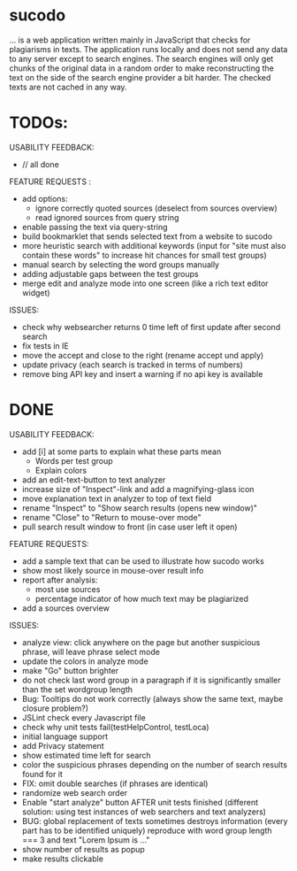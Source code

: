 sucodo
=======

... is a web application written mainly in JavaScript that checks for
plagiarisms in texts. The application runs locally and does not send
any data to any server except to search engines. The search engines will
only get chunks of the original data in a random order to make reconstructing
the text on the side of the search engine provider a bit harder.
The checked texts are not cached in any way.

TODOs:
======

USABILITY FEEDBACK:

* // all done

FEATURE REQUESTS :

* add options:
    * ignore correctly quoted sources (deselect from sources overview)
	* read ignored sources from query string
* enable passing the text via query-string
* build bookmarklet that sends selected text from a website to sucodo
* more heuristic search with additional keywords (input for "site must also contain these words" to increase hit chances for small test groups)
* manual search by selecting the word groups manually
* adding adjustable gaps between the test groups  
* merge edit and analyze mode into one screen (like a rich text editor widget)

ISSUES:

* check why websearcher returns 0 time left of first update after second search
* fix tests in IE
* move the accept and close to the right (rename accept und apply)
* update privacy (each search is tracked in terms of numbers)
* remove bing API key and insert a warning if no api key is available

DONE
====

USABILITY FEEDBACK:

* add [i] at some parts to explain what these parts mean
	* Words per test group
	* Explain colors
* add an edit-text-button to text analyzer
* increase size of "Inspect"-link and add a magnifying-glass icon
* move explanation text in analyzer to top of text field
* rename "Inspect" to "Show search results (opens new window)"
* rename "Close" to "Return to mouse-over mode"
* pull search result window to front (in case user left it open)

FEATURE REQUESTS:

* add a sample text that can be used to illustrate how sucodo works
* show most likely source in mouse-over result info
* report after analysis:
    * most use sources
    * percentage indicator of how much text may be plagiarized
* add a sources overview

ISSUES:

* analyze view: click anywhere on the page but another suspicious phrase, will leave phrase select mode
* update the colors in analyze mode
* make "Go" button brighter
* do not check last word group in a paragraph if it is significantly smaller than the set wordgroup length
* Bug: Tooltips do not work correctly (always show the same text, maybe closure problem?)
* JSLint check every Javascript file
* check why unit tests fail(testHelpControl, testLoca)
* initial language support
* add Privacy statement
* show estimated time left for search
* color the suspicious phrases depending on the number of search results found for it
* FIX: omit double searches (if phrases are identical)
* randomize web search order
* Enable "start analyze" button AFTER unit tests finished (different solution: using test instances of web searchers and text analyzers)
* BUG: global replacement of texts sometimes destroys information (every part has to be identified uniquely)
  reproduce with word group length === 3 and text
  "Lorem Ipsum is ..."
* show number of results as popup
* make results clickable
